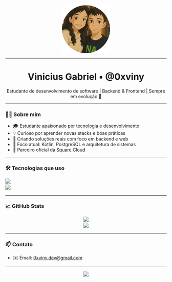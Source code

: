 <div align="center">
  <img src="./eu-anime-circular.png" height="150" />
</div>

---

<h1 align="center">Vinicius Gabriel • @0xviny</h1>

<p align="center">
  Estudante de desenvolvimento de software | Backend & Frontend | Sempre em evolução 🚀
</p>

---

### 👨‍💻 Sobre mim

- 🎓 Estudante apaixonado por tecnologia e desenvolvimento
- 💡 Curioso por aprender novas stacks e boas práticas
- 📱 Criando soluções reais com foco em backend e web
- 🎯 Foco atual: Kotlin, PostgreSQL e arquitetura de sistemas
- 💙 Parceiro oficial da [Square Cloud](https://squarecloud.app)

---

### 🛠 Tecnologias que uso

<div align="left">
  <img src="https://skillicons.dev/icons?i=java,kotlin,mongodb,postgres,git,linux,vscode" height="40" />
  <br />
  <img src="https://skillicons.dev/icons?i=html,css,ts,cs,react,nextjs,tailwindcss" height="40" />
</div>

---

### 📈 GitHub Stats

<div align="center">
  <img src="https://streak-stats.demolab.com?user=0xviny&theme=tokyonight&hide_border=true" height="200" />
  <br />
  <img src="https://github-readme-stats.vercel.app/api/top-langs/?username=0xviny&layout=compact&theme=tokyonight&hide_border=true" height="150" />
</div>

---

### 📫 Contato

- ✉️ Email: [0xviny.dev@gmail.com](mailto:0xviny.dev@gmail.com)

---

<div align="center">
  <img src="https://images-ext-1.discordapp.net/external/iQG2CCIMO2N6l4wqJlNATMbs28C5GL1zq2O0M4K3uC8/https/cdn.squarecloud.app/assets/github-readme.png" />
</div>
